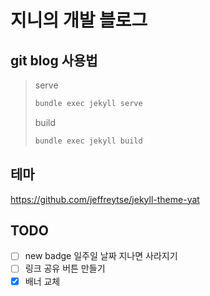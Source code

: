 # 지니의 개발 블로그

## git blog 사용법

> serve
> ```bash
> bundle exec jekyll serve
>```
>
> build
> ```bash
> bundle exec jekyll build
> ```

## 테마

https://github.com/jeffreytse/jekyll-theme-yat

## TODO
- [ ] new badge 일주일 날짜 지나면 사라지기
- [ ] 링크 공유 버튼 만들기
- [X] 배너 교체
